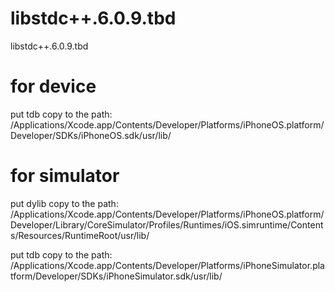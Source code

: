 # libstdc++.6.0.9.tbd
libstdc++.6.0.9.tbd

# for device
put tdb copy to the path:
/Applications/Xcode.app/Contents/Developer/Platforms/iPhoneOS.platform/Developer/SDKs/iPhoneOS.sdk/usr/lib/

# for simulator
put dylib copy to the path: 
/Applications/Xcode.app/Contents/Developer/Platforms/iPhoneOS.platform/Developer/Library/CoreSimulator/Profiles/Runtimes/iOS.simruntime/Contents/Resources/RuntimeRoot/usr/lib/

put tdb copy to the path:
/Applications/Xcode.app/Contents/Developer/Platforms/iPhoneSimulator.platform/Developer/SDKs/iPhoneSimulator.sdk/usr/lib/




